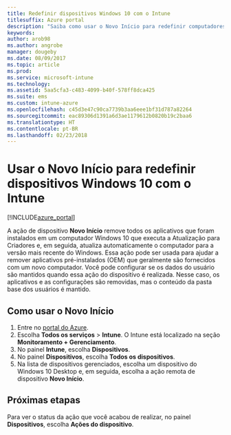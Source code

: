 ```yaml
---
title: Redefinir dispositivos Windows 10 com o Intune
titlesuffix: Azure portal
description: "Saiba como usar o Novo Início para redefinir computadores Windows 10 que executam o Intune."
keywords: 
author: arob98
ms.author: angrobe
manager: dougeby
ms.date: 08/09/2017
ms.topic: article
ms.prod: 
ms.service: microsoft-intune
ms.technology: 
ms.assetid: 5aa5cfa3-c483-4099-b40f-578ff8dca425
ms.suite: ems
ms.custom: intune-azure
ms.openlocfilehash: c45d3e47c90ca7739b3aa6eee1bf31d787a82264
ms.sourcegitcommit: eac89306d1391a6d3ae1179612b0820b19c2baa6
ms.translationtype: HT
ms.contentlocale: pt-BR
ms.lasthandoff: 02/23/2018
---
```

# <a name="use-fresh-start-to-reset-windows-10-devices-with-intune"></a>Usar o Novo Início para redefinir dispositivos Windows 10 com o Intune


[!INCLUDE[azure_portal](./includes/azure_portal.md)]

A ação de dispositivo **Novo Início** remove todos os aplicativos que foram instalados em um computador Windows 10 que executa a Atualização para Criadores e, em seguida, atualiza automaticamente o computador para a versão mais recente do Windows.
Essa ação pode ser usada para ajudar a remover aplicativos pré-instalados (OEM) que geralmente são fornecidos com um novo computador. Você pode configurar se os dados do usuário são mantidos quando essa ação do dispositivo é realizada. Nesse caso, os aplicativos e as configurações são removidas, mas o conteúdo da pasta base dos usuários é mantido.

## <a name="how-to-use-fresh-start"></a>Como usar o Novo Início

1. Entre no [portal do Azure](https://portal.azure.com).
2. Escolha **Todos os serviços** > **Intune**. O Intune está localizado na seção **Monitoramento + Gerenciamento**.
3. No painel **Intune**, escolha **Dispositivos**.
4. No painel **Dispositivos**, escolha **Todos os dispositivos**.
5. Na lista de dispositivos gerenciados, escolha um dispositivo do Windows 10 Desktop e, em seguida, escolha a ação remota de dispositivo **Novo Início**.

## <a name="next-steps"></a>Próximas etapas

Para ver o status da ação que você acabou de realizar, no painel **Dispositivos**, escolha **Ações do dispositivo**.

